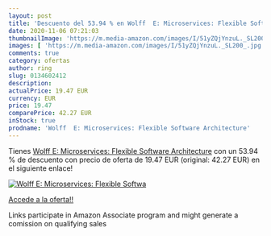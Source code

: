 ```yaml
---
layout: post
title: 'Descuento del 53.94 % en Wolff  E: Microservices: Flexible Softwa'
date: 2020-11-06 07:21:03
thumbnailImage: 'https://m.media-amazon.com/images/I/51yZQjYnzuL._SL200_.jpg'
images: [ 'https://m.media-amazon.com/images/I/51yZQjYnzuL._SL200_.jpg' ]
comments: true
category: ofertas
author: ring
slug: 0134602412
description:
actualPrice: 19.47 EUR
currency: EUR
price: 19.47
comparePrice: 42.27 EUR
inStock: true
prodname: 'Wolff  E: Microservices: Flexible Software Architecture'
---
```


Tienes [Wolff  E: Microservices: Flexible Software Architecture](https://www.amazon.es/dp/0134602412/?tag=tolees-21) con un 53.94 % de descuento con precio de oferta de 19.47 EUR (original: 42.27 EUR) en el siguiente enlace!

[![Wolff  E: Microservices: Flexible Softwa](https://m.media-amazon.com/images/I/51yZQjYnzuL._SL200_.jpg)](https://www.amazon.es/dp/0134602412/?tag=tolees-21)

[Accede a la oferta!!](https://www.amazon.es/dp/0134602412/?tag=tolees-21)

Links participate in Amazon Associate program and might generate a comission on qualifying sales


